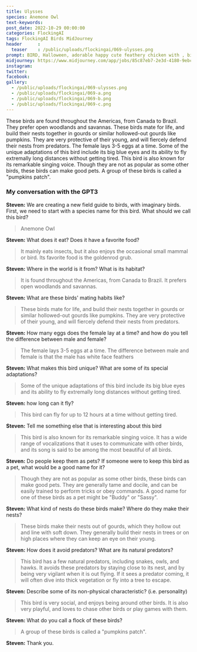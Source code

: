 ```yaml
---
title: Ulysses
species: Anemone Owl
text-keywords: 
post_date: 2022-10-29 00:00:00
categories: FlockingAI
tags: FlockingAI Birds MidJourney 
header      :
  teaser    : /public/uploads/flockingai/069-ulysses.png
prompt: BIRD, Halloween, adorable happy cute feathery chicken with , big blue eyes, cartoons, Sanrio style, hyperdetailed photo, finely detailed, portrait lighting
midjourney: https://www.midjourney.com/app/jobs/85c87eb7-2e3d-4180-9ebc-39061c3f6798
instagram: 
twitter: 
facebook: 
gallery: 
  - /public/uploads/flockingai/069-ulysses.png
  - /public/uploads/flockingai/069-a.png
  - /public/uploads/flockingai/069-b.png
  - /public/uploads/flockingai/069-c.png
---
```


These birds are found throughout the Americas, from Canada to Brazil. They prefer open woodlands and savannas. These birds mate for life, and build their nests together in gourds or similar hollowed-out gourds like pumpkins. They are very protective of their young, and will fiercely defend their nests from predators. The female lays 3-5 eggs at a time. Some of the unique adaptations of this bird include its big blue eyes and its ability to fly extremally long distances without getting tired. This bird is also known for its remarkable singing voice. Though they are not as popular as some other birds, these birds can make good pets. A group of these birds is called a "pumpkins patch".

### My conversation with the GPT3

**Steven:** We are creating a new field guide to birds, with imaginary birds. First, we need to start with a species name for this bird. What should we call this bird?

> Anemone Owl

**Steven:** What does it eat? Does it have a favorite food?

> It mainly eats insects, but it also enjoys the occasional small mammal or bird. Its favorite food is the goldenrod grub.

**Steven:** Where in the world is it from? What is its habitat?

> It is found throughout the Americas, from Canada to Brazil. It prefers open woodlands and savannas.

**Steven:** What are these birds' mating habits like?

> These birds mate for life, and build their nests together in gourds or similar hollowed-out gourds like pumpkins. They are very protective of their young, and will fiercely defend their nests from predators.

**Steven:** How many eggs does the female lay at a time? and how do you tell the difference between male and female?

> The female lays 3-5 eggs at a time. The difference between male and female is that the male has white face feathers

**Steven:** What makes this bird unique? What are some of its special adaptations?

> Some of the unique adaptations of this bird include its big blue eyes and its ability to fly extremally long distances without getting tired.

**Steven:** how long can it fly?

> This bird can fly for up to 12 hours at a time without getting tired.

**Steven:** Tell me something else that is interesting about this bird

> This bird is also known for its remarkable singing voice. It has a wide range of vocalizations that it uses to communicate with other birds, and its song is said to be among the most beautiful of all birds.

**Steven:** Do people keep them as pets? If someone were to keep this bird as a pet, what would be a good name for it?

> Though they are not as popular as some other birds, these birds can make good pets. They are generally tame and docile, and can be easily trained to perform tricks or obey commands. A good name for one of these birds as a pet might be "Buddy" or "Sassy".

**Steven:** What kind of nests do these birds make? Where do they make their nests?

> These birds make their nests out of gourds, which they hollow out and line with soft down. They generally build their nests in trees or on high places where they can keep an eye on their young.

**Steven:** How does it avoid predators? What are its natural predators?

> This bird has a few natural predators, including snakes, owls, and hawks. It avoids these predators by staying close to its nest, and by being very vigilant when it is out flying. If it sees a predator coming, it will often dive into thick vegetation or fly into a tree to escape.

**Steven:** Describe some of its non-physical characteristic? (i.e. personality)

> This bird is very social, and enjoys being around other birds. It is also very playful, and loves to chase other birds or play games with them.

**Steven:** What do you call a flock of these birds?

> A group of these birds is called a "pumpkins patch".

**Steven:** Thank you.
